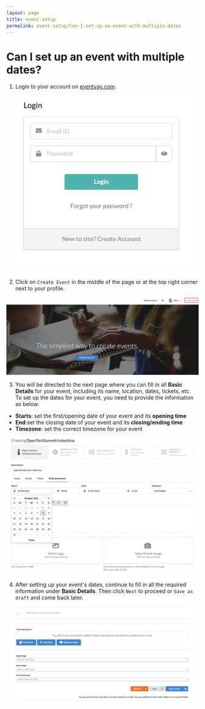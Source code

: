 ```yaml
---
layout: page
title: event-setup
permalink: event-setup/Can-I-set-up-an-event-with-multiple-dates
---
```


# Can I set up an event with multiple dates?

1. Login to your account on [eventyay.com](https://eventyay.com).

![Multiple Dates](/images/Can-I-set-up-an-event-with-multiple-dates-1.png)

2. Click on `Create Event` in the middle of the page or at the top right corner next to your profile.

![Multiple Dates](/images/Can-I-set-up-an-event-with-multiple-dates-2.png)

3. You will be directed to the next page where you can fill in all **Basic Details** for your event, including its name, location, dates, tickets, etc. To set up the dates for your event, you need to provide the information as below:

- **Starts**: set the first/opening date of your event and its **opening time**
- **End**:set the closing date of your event and its **closing/ending time**
- **Timezone**: set the correct timezone for your event

![Multiple Dates](/images/Can-I-set-up-an-event-with-multiple-dates-3.png)

4. After setting up your event's dates, continue to fill in all the required information under **Basic Details**. 
Then click `Next` to proceed or `Save as draft` and come back later. 

![Multiple Dates](/images/Can-I-set-up-an-event-with-multiple-dates-4.png)

